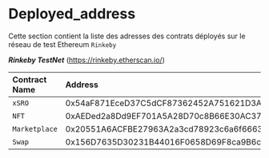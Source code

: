 # Deployed_address

Cette section contient la liste des adresses des contrats déployés sur le réseau de test Ethereum `Rinkeby`


***Rinkeby TestNet*** (https://rinkeby.etherscan.io/)


Contract Name   | Address                     | Explorers
:-------- |:----------------------------- |:-------------------------
`xSRO`   | 0x54aF871EceD37C5dCF87362452A751621D3AdCFe | [etherscan](https://rinkeby.etherscan.io/address/0x54aF871EceD37C5dCF87362452A751621D3AdCFe) |
`NFT`   | 0xAEDed2a8Dd9EF701A5A28D70c8B66E30AC37307d | [etherscan](https://rinkeby.etherscan.io/address/0xAEDed2a8Dd9EF701A5A28D70c8B66E30AC37307d) |
`Marketplace`   | 0x20551A6ACFBE27963A2a3cd78923c6a6f66635B3 | [etherscan](https://rinkeby.etherscan.io/address/0x20551A6ACFBE27963A2a3cd78923c6a6f66635B3) |
`Swap`   | 0x156D7635D30231B44016F0658D69F8ca9B6c2147 | [etherscan](https://rinkeby.etherscan.io/address/0x156D7635D30231B44016F0658D69F8ca9B6c2147) |

